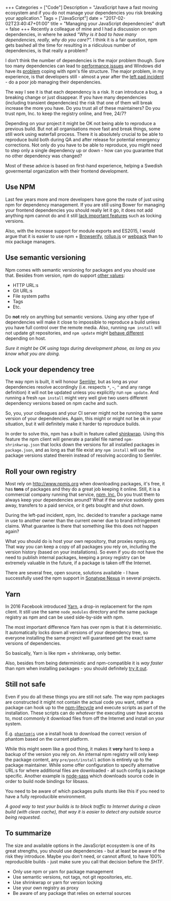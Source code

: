 +++
Categories = ["Code"]
Description = "JavaScript have a fast moving ecosystem and if you do not manage your dependencies you risk breaking your application."
Tags = ["JavaScript"]
date = "2017-02-02T23:40:47+01:00"
title = "Managing your JavaScript dependencies"
draft = false
+++
Recently a colleague of mine and I had a discussion on npm dependencies, in where he asked _“Why is it bad to have many dependencies, really, why do you care?”._ I think it is a fair question, npm gets bashed all the time for resulting in a ridiculous number of dependencies, is that really a problem?

I don’t think the number of dependencies is the major problem though. Sure too many dependencies can lead to [performance issues](https://nolanlawson.com/2016/08/15/the-cost-of-small-modules/) and Windows did have its [problem](https://github.com/npm/npm/issues/3697) coping with npm's file structure. The major problem, in my experience, is that developers still - almost a year after the [left pad incident](https://www.theregister.co.uk/2016/03/23/npm_left_pad_chaos/) - do a poor job managing their dependencies.

The way I see it is that each dependency is a risk. It can introduce a bug, a breaking change or just disappear. If you have many dependencies (including transient dependencies) the risk that one of them will break increase the more you have. Do you trust all of these maintainers? Do you trust npm, Inc. to keep the registry online, and free, 24/7?

Depending on your project it might be OK not being able to reproduce a previous build. But not all organisations move fast and break things, some still work using waterfall process. There it is absolutely crucial to be able to reproduce build both during QA and after release for potential emergency corrections. Not only do you have to be able to reproduce, you might need to step only a single dependency up or down - how can you guarantee that no other dependency was changed?

Most of these advice is based on first-hand experience, helping a Swedish govermental organization with their frontend development.


## Use NPM

Last few years more and more developers have gone the route of just using npm for dependency management. If you are still using Bower for managing your frontend dependencies you should really let it go, it does not add anything npm cannot do and it still [lack important features](https://github.com/bower/bower/issues/505) such as locking versions.

Also, with the increase support for module exports and ES2015, I would argue that it is easier to use npm + [Browserify](http://browserify.org), [rollup.js](http://rollupjs.org) or [webpack](https://webpack.github.io/) than to mix package managers.


## Use semantic versioning

Npm comes with semantic versioning for packages and you should use that. Besides from version, npm do support [other values](https://docs.npmjs.com/files/package.json#dependencies):

* HTTP URL:s
* Git URL:s
* File system paths
* Tags
* Etc.

Do **not** rely on anything but semantic versions. Using any other type of dependencies will make it close to impossible to reproduce a build unless you have full control over the remote media. Also, running `npm install` will not update git repositories, and `npm update` might [behave different](https://github.com/npm/npm/issues/1727) depending on host.

_Sure it might be OK using tags during development phase, as long as you know what you are doing._


## Lock your dependency tree

The way npm is built, it will honour [SemVer](https://docs.npmjs.com/misc/semver), but as long as your dependencies resolve accordingly (i.e. respects `*`, `~`, `^` and any range definition) it will not be updated unless you explicitly run `npm update`. And running a fresh `npm install` might very well give two users different dependency versions based on npm cache and such.

So, you, your colleagues and your CI server might not be running the same version of your dependencies. Again, this might or might not be ok in your situation, but it will definitely make it harder to reproduce builds.

In order to solve this, npm has a built in feature called [shinkwrap](https://docs.npmjs.com/cli/shrinkwrap). Using this feature the npm client will generate a parallel file named `npm-shrinkwrap.json` that locks down the versions for all installed packages in `package.json`, and as long as that file exist any `npm install` will use the package versions stated therein instead of resolving according to SemVer.


## Roll your own registry

Most rely on http://www.npmjs.org when downloading packages, it's free, it has **tons** of packages and they do a great job keeping it online. Still, it is a commercial company running that service, [npm, Inc.](https://www.npmjs.com/about) Do you trust them to always keep your dependencies around? What if the service suddenly goes away, transfers to a paid service, or it gets bought and shut down.

During the left-pad incident, npm, Inc. decided to transfer a package name in use to another owner than the current owner due to brand infringement claims. What guarantee is there that something like this does not happen again?

What you should do is host your own repository, that proxies npmjs.org. That way you can keep a copy of all packages you rely on, including the version history (based on your installations). So even if you do not have the need to publish internal packages, keeping a proxy registry can be extremely valuable in the future, if a package is taken off the Internet.

There are several free, open source, solutions available - I have successfully used the npm support in [Sonatype Nexus](https://www.sonatype.com/nexus-repository-oss) in several projects.


## Yarn

In 2016 Facebook introduced [Yarn](https://yarnpkg.com/), a drop-in replacement for the npm client. It still use the same `node_modules` directory and the same package registry as npm and can be used side-by-side with npm.

The most important difference Yarn has over npm is that it is deterministic. It automatically locks down all versions of your dependency tree, so everyone installing the same project will guaranteed get the exact same versions of dependencies.

So basically, Yarn is like npm + shrinkwrap, only better.

Also, besides from being deterministic and npm-compatible it is _way faster_ than npm when installing packages - you should definitely [try it out](https://yarnpkg.com/docs/install).


## Still not safe

Even if you do all these things you are still not safe. The way npm packages are constructed it might not contain the actual code you want, rather a package can hook up to the [npm-lifecycle](https://docs.npmjs.com/misc/scripts) and execute scripts as part of the installation. These scripts can do *whatever* the executing user have access to, most commonly it download files from off the Internet and install on your system.

E.g. [`phantomjs`](https://github.com/Medium/phantomjs/blob/master/package.json) use a install hook to download the correct version of phantom based on the current platform.

While this might seem like a good thing, it makes it **very** hard to keep a backup of the version you rely on. An internal npm registry will only keep the package content, any `pre/post/install` action is entirely up to the package maintainer. While some offer configuration to specify alternative URL:s for where additional files are downloaded - all such config is package specific. Another example is [node-sass](https://github.com/sass/node-sass) which downloads source code in order to build node bindings for libsass.

You need to be aware of which packages pulls stunts like this if you need to have a fully reproducible environment.

_A good way to test your builds is to block traffic to Internet during a clean build (with clean cache), that way it is easier to detect any outside source being requested._


## To summarize

The size and available options in the JavaScript ecosystem is one of its great strengths, you should use dependencies - but at least be aware of the risk they introduce. Maybe you don't need, or cannot afford, to have 100% reproducible builds - just make sure you call that decision before the _SHTF_. 

* Only use npm or yarn for package management
* Use semantic versions, not tags, not git repositories, etc.
* Use shrinkwrap or yarn for version locking
* Use your own registry as proxy
* Be aware of any package that relies on external sources
